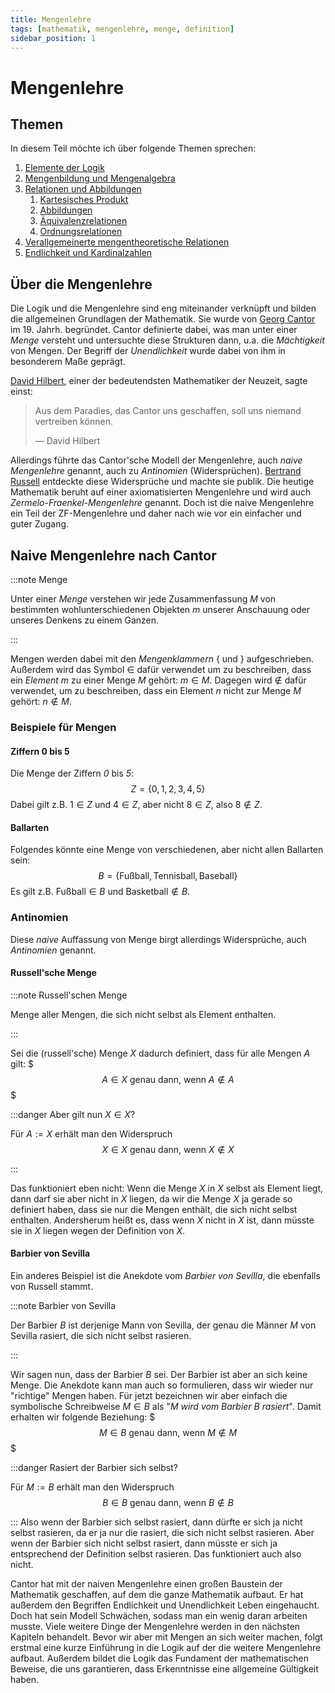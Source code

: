 ```yaml
---
title: Mengenlehre
tags: [mathematik, mengenlehre, menge, definition]
sidebar_position: 1
---
```


# Mengenlehre
## Themen
In diesem Teil möchte ich über folgende Themen sprechen:

1. [Elemente der Logik](logik)
2. [Mengenbildung und Mengenalgebra](mengen)
3. [Relationen und Abbildungen](relationen)
   1. [Kartesisches Produkt](relationen/abbildungen)
   2. [Abbildungen](relationen/abbildungen)
   3. [Äquivalenzrelationen](relationen/aequivalenzrelationen)
   4. [Ordnungsrelationen](relationen/ordnungsrelationen)
4. [Verallgemeinerte mengentheoretische Relationen](verallgemeinerte_relationen)
5. [Endlichkeit und Kardinalzahlen](endlichkeit)

## Über die Mengenlehre
Die Logik und die Mengenlehre sind eng miteinander verknüpft und bilden die allgemeinen Grundlagen der Mathematik.
Sie wurde von [Georg Cantor](https://de.wikipedia.org/wiki/Georg_Cantor) im 19. Jahrh. begründet.
Cantor definierte dabei, was man unter einer *Menge* versteht und untersuchte diese Strukturen dann, u.a. die *Mächtigkeit* von Mengen.
Der Begriff der *Unendlichkeit* wurde dabei von ihm in besonderem Maße geprägt.

[David Hilbert](https://de.wikipedia.org/wiki/David_Hilbert), einer der bedeutendsten Mathematiker der Neuzeit, sagte einst:

> Aus dem Paradies, das Cantor uns geschaffen, soll uns niemand vertreiben können.
> 
> — David Hilbert

Allerdings führte das Cantor'sche Modell der Mengenlehre, auch *naive Mengenlehre* genannt, auch zu *Antinomien* (Widersprüchen).
[Bertrand Russell](https://de.wikipedia.org/wiki/Bertrand_Russell) entdeckte diese Widersprüche und machte sie publik.
Die heutige Mathematik beruht auf einer axiomatisierten Mengenlehre und wird auch *Zermelo-Fraenkel-Mengenlehre* genannt.
Doch ist die naive Mengenlehre ein Teil der ZF-Mengenlehre und daher nach wie vor ein einfacher und guter Zugang.

## Naive Mengenlehre nach Cantor
:::note Menge

Unter einer *Menge* verstehen wir jede Zusammenfassung $M$ von bestimmten wohlunterschiedenen Objekten $m$ 
unserer Anschauung oder unseres Denkens zu einem Ganzen.

:::

Mengen werden dabei mit den *Mengenklammern* $\{$ und $\}$ aufgeschrieben. 
Außerdem wird das Symbol $\in$ dafür verwendet um zu beschreiben, dass ein *Element* $m$ zu einer Menge $M$ gehört: $m \in M$.
Dagegen wird $\notin$ dafür verwendet, um zu beschreiben, dass ein Element $n$ nicht zur Menge $M$ gehört: $n \notin M$.

### Beispiele für Mengen
#### Ziffern 0 bis 5
Die Menge der Ziffern *0* bis *5*:
$$
Z = \{ 0, 1, 2, 3, 4, 5 \}
$$
Dabei gilt z.B. $1 \in Z$ und $4 \in Z$, aber nicht $8 \in Z$, also $8 \notin Z$.

#### Ballarten
Folgendes könnte eine Menge von verschiedenen, aber nicht allen Ballarten sein:
$$
B = \{ \text{Fußball}, \text{Tennisball}, \text{Baseball} \}
$$
Es gilt z.B. $\text{Fußball} \in B$ und $\text{Basketball} \notin B$.

### Antinomien
Diese *naive* Auffassung von Menge birgt allerdings Widersprüche, auch *Antinomien* genannt.

#### Russell'sche Menge
:::note Russell'schen Menge

Menge aller Mengen, die sich nicht selbst als Element enthalten.

:::

Sei die (russell'sche) Menge $X$ dadurch definiert, dass für alle Mengen $A$ gilt:
$$$
A \in X \text{ genau dann, wenn } A \notin A
$$$

:::danger Aber gilt nun $X \in X$?

Für $A := X$ erhält man den Widerspruch
$$
X \in X \text{ genau dann, wenn } X \notin X
$$

:::

Das funktioniert eben nicht: Wenn die Menge $X$ in $X$ selbst als Element liegt, dann darf sie aber nicht in $X$ liegen, 
da wir die Menge $X$ ja gerade so definiert haben, dass sie nur die Mengen enthält, die sich nicht selbst enthalten.
Andersherum heißt es, dass wenn $X$ nicht in $X$ ist, dann müsste sie in $X$ liegen wegen der Definition von $X$.

#### Barbier von Sevilla
Ein anderes Beispiel ist die Anekdote vom *Barbier von Sevilla*, die ebenfalls von Russell stammt.

:::note Barbier von Sevilla

Der Barbier $B$ ist derjenige Mann von Sevilla, der genau die Männer $M$ von Sevilla rasiert, die sich nicht selbst rasieren.

:::

Wir sagen nun, dass der Barbier $B$ sei. 
Der Barbier ist aber an sich keine Menge.
Die Anekdote kann man auch so formulieren, dass wir wieder nur "richtige" Mengen haben.
Für jetzt bezeichnen wir aber einfach die symbolische Schreibweise $M \in B$ als "*$M$ wird vom Barbier $B$ rasiert*".
Damit erhalten wir folgende Beziehung:
$$$
M \in B \text{ genau dann, wenn } M \notin M
$$$

:::danger Rasiert der Barbier sich selbst?

Für $M := B$ erhält man den Widerspruch
$$
B \in B \text{ genau dann, wenn } B \notin B
$$

:::
Also wenn der Barbier sich selbst rasiert, dann dürfte er sich ja nicht selbst rasieren, da er ja nur die rasiert, 
die sich nicht selbst rasieren.
Aber wenn der Barbier sich nicht selbst rasiert, dann müsste er sich ja entsprechend der Definition selbst rasieren.
Das funktioniert auch also nicht.

Cantor hat mit der naiven Mengenlehre einen großen Baustein der Mathematik geschaffen, auf dem die ganze Mathematik aufbaut.
Er hat außerdem den Begriffen Endlichkeit und Unendlichkeit Leben eingehaucht.
Doch hat sein Modell Schwächen, sodass man ein wenig daran arbeiten musste.
Viele weitere Dinge der Mengenlehre werden in den nächsten Kapiteln behandelt.
Bevor wir aber mit Mengen an sich weiter machen, folgt erstmal eine kurze Einführung in die Logik auf der die weitere Mengenlehre aufbaut.
Außerdem bildet die Logik das Fundament der mathematischen Beweise, die uns garantieren, dass Erkenntnisse eine allgemeine Gültigkeit haben.